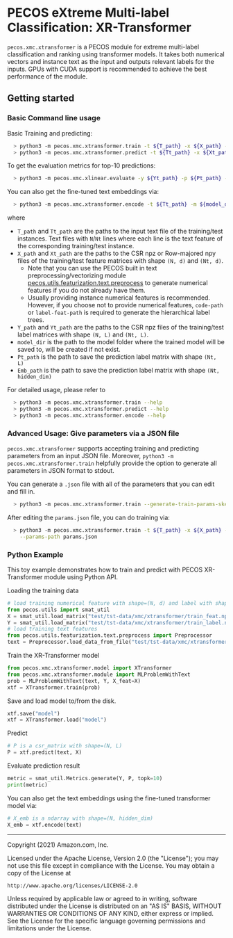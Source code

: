 # PECOS eXtreme Multi-label Classification: XR-Transformer

`pecos.xmc.xtransformer` is a PECOS module for extreme multi-label classification and ranking using transformer models.
It takes both numerical vectors and instance text as the input and outputs relevant labels for the inputs.
GPUs with CUDA support is recommended to achieve the best performance of the module.


## Getting started

### Basic Command line usage

Basic Training and predicting:
```bash
  > python3 -m pecos.xmc.xtransformer.train -t ${T_path} -x ${X_path} -y ${Y_path} -m ${model_dir}
  > python3 -m pecos.xmc.xtransformer.predict -t ${Tt_path} -x ${Xt_path} -m ${model_dir} -o ${Pt_path}
```

To get the evaluation metrics for top-10 predictions:
```bash
  > python3 -m pecos.xmc.xlinear.evaluate -y ${Yt_path} -p ${Pt_path} -k 10
```

You can also get the fine-tuned text embeddings via:
```bash
  > python3 -m pecos.xmc.xtransformer.encode -t ${Tt_path} -m ${model_dir} -o ${Emb_path}
```

where
* `T_path` and `Tt_path` are the paths to the input text file of the training/test instances. Text files with `N`/`Nt` lines where each line is the text feature of the corresponding training/test instance.
* `X_path` and `Xt_path` are the paths to the CSR npz or Row-majored npy files of the training/test feature matrices with shape `(N, d)` and `(Nt, d)`.
  * Note that you can use the PECOS built in text preprocessing/vectorizing module [pecos.utils.featurization.text.preprocess](https://github.com/amzn/pecos/tree/mainline/pecos/utils/featurization/text) to generate numerical features if you do not already have them.
  * Usually providing instance numerical features is recommended. However, if you choose not to provide numerical features, `code-path` or `label-feat-path` is required to generate the hierarchical label trees.
* `Y_path` and `Yt_path` are the paths to the CSR npz files of the training/test label matrices with shape `(N, L)` and `(Nt, L)`.
* `model_dir` is the path to the model folder where the trained model will be saved to, will be created if not exist.
* `Pt_path` is the path to save the prediction label matrix with shape `(Nt, L)`
* `Emb_path` is the path to save the prediction label matrix with shape `(Nt, hidden_dim)`

For detailed usage, please refer to
```bash
  > python3 -m pecos.xmc.xtransformer.train --help
  > python3 -m pecos.xmc.xtransformer.predict --help
  > python3 -m pecos.xmc.xtransformer.encode --help
```

### Advanced Usage: Give parameters via a JSON file
`pecos.xmc.xtransformer` supports accepting training and predicting parameters from an input JSON file.
Moreover, `python3 -m pecos.xmc.xtransformer.train` helpfully provide the option to generate all parameters in JSON format to stdout.

You can generate a `.json` file with all of the parameters that you can edit and fill in.
```bash
  > python3 -m pecos.xmc.xtransformer.train --generate-train-params-skeleton &> params.json
```
After editing the `params.json` file, you can do training via:
```bash
  > python3 -m pecos.xmc.xtransformer.train -t ${T_path} -x ${X_path} -y ${Y_path} -m ${model_dir} \
	--params-path params.json
```

### Python Example
This toy example demonstrates how to train and predict with PECOS XR-Transformer module using Python API.

Loading the training data
```python
# load training numerical feature with shape=(N, d) and label with shape=(N, L)
from pecos.utils import smat_util
X = smat_util.load_matrix("test/tst-data/xmc/xtransformer/train_feat.npz")
Y = smat_util.load_matrix("test/tst-data/xmc/xtransformer/train_label.npz")
# load training text features
from pecos.utils.featurization.text.preprocess import Preprocessor
text = Preprocessor.load_data_from_file("test/tst-data/xmc/xtransformer/train.txt", text_pos=0)["corpus"]
```
Train the XR-Transformer model
```python
from pecos.xmc.xtransformer.model import XTransformer
from pecos.xmc.xtransformer.module import MLProblemWithText
prob = MLProblemWithText(text, Y, X_feat=X)
xtf = XTransformer.train(prob)
```

Save and load model to/from the disk.
```python
xtf.save("model")
xtf = XTransformer.load("model")
```

Predict
```python
# P is a csr_matrix with shape=(N, L)
P = xtf.predict(text, X)
```
Evaluate prediction result
```python
metric = smat_util.Metrics.generate(Y, P, topk=10)
print(metric)
```

You can also get the text embeddings using the fine-tuned transformer model via:
```python
# X_emb is a ndarray with shape=(N, hidden_dim)
X_emb = xtf.encode(text)
```

***

Copyright (2021) Amazon.com, Inc.

Licensed under the Apache License, Version 2.0 (the "License");
you may not use this file except in compliance with the License.
You may obtain a copy of the License at

    http://www.apache.org/licenses/LICENSE-2.0

Unless required by applicable law or agreed to in writing, software
distributed under the License is distributed on an "AS IS" BASIS,
WITHOUT WARRANTIES OR CONDITIONS OF ANY KIND, either express or implied.
See the License for the specific language governing permissions and
limitations under the License.

